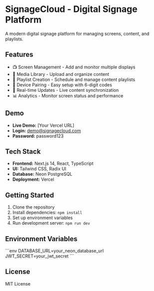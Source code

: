 # SignageCloud - Digital Signage Platform

A modern digital signage platform for managing screens, content, and playlists.

## Features

- 📺 Screen Management - Add and monitor multiple displays
- 📁 Media Library - Upload and organize content
- 🎵 Playlist Creation - Schedule and manage content playlists
- 📱 Device Pairing - Easy setup with 6-digit codes
- 🔄 Real-time Updates - Live content synchronization
- 📊 Analytics - Monitor screen status and performance

## Demo

- **Live Demo:** [Your Vercel URL]
- **Login:** demo@signagecloud.com
- **Password:** password123

## Tech Stack

- **Frontend:** Next.js 14, React, TypeScript
- **UI:** Tailwind CSS, Radix UI
- **Database:** Neon PostgreSQL
- **Deployment:** Vercel

## Getting Started

1. Clone the repository
2. Install dependencies: `npm install`
3. Set up environment variables
4. Run development server: `npm run dev`

## Environment Variables

\`\`\`env
DATABASE_URL=your_neon_database_url
JWT_SECRET=your_jwt_secret
\`\`\`

## License

MIT License
